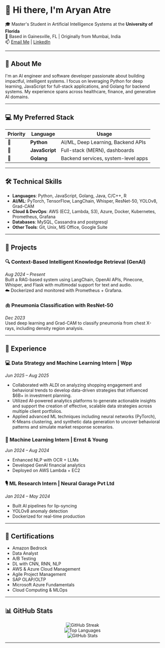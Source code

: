 # 👋 Hi there, I'm Aryan Atre

🎓 Master's Student in Artificial Intelligence Systems at the **University of Florida**  
📍 Based in Gainesville, FL | Originally from Mumbai, India  
📫 [Email Me](mailto:atrearyan@gmail.com) | [LinkedIn](https://www.linkedin.com/in/aryan-atre)

---

## 🚀 About Me

I'm an AI engineer and software developer passionate about building impactful, intelligent systems. I focus on leveraging Python for deep learning, JavaScript for full-stack applications, and Golang for backend systems. My experience spans across healthcare, finance, and generative AI domains.

---

## 💻 My Preferred Stack

| Priority | Language     | Usage                               |
|----------|--------------|-------------------------------------|
| 🥇       | **Python**    | AI/ML, Deep Learning, Backend APIs  |
| 🥈       | **JavaScript**| Full-stack (MERN), dashboards       |
| 🥉       | **Golang**    | Backend services, system-level apps |

---

## 🛠️ Technical Skills

- **Languages**: Python, JavaScript, Golang, Java, C/C++, R  
- **AI/ML**: PyTorch, TensorFlow, LangChain, Whisper, ResNet-50, YOLOv8, Grad-CAM  
- **Cloud & DevOps**: AWS (EC2, Lambda, S3), Azure, Docker, Kubernetes, Prometheus, Grafana  
- **Databases**: MySQL, Cassandra and postgresql
- **Other Tools**: Git, Unix, MS Office, Google Suite

---

## 🧠 Projects

### 🔍 Context-Based Intelligent Knowledge Retrieval (GenAI)  
_Aug 2024 – Present_  
Built a RAG-based system using LangChain, OpenAI APIs, Pinecone, Whisper, and Flask with multimodal support for text and audio.  
☁️ Dockerized and monitored with Prometheus + Grafana.

### 🫁 Pneumonia Classification with ResNet-50  
_Dec 2023_  
Used deep learning and Grad-CAM to classify pneumonia from chest X-rays, including density region analysis.

---

## 💼 Experience

### 💻 Data Strategy and Machine Learning Intern | Wpp
_Jun 2025 – Aug 2025_ 
- Collaborated with ALDI on analyzing shopping engagement and behavioral trends to develop data-driven strategies that influenced $6B+ in investment planning.
- Utilized AI-powered analytics platforms to generate actionable insights and support the creation of effective, scalable data strategies across multiple client portfolios.
- Applied advanced ML techniques including neural networks (PyTorch), K-Means clustering, and synthetic data generation to uncover behavioral patterns and simulate market response scenarios.

### 🧠 Machine Learning Intern | Ernst & Young  
_Jun 2024 – Aug 2024_  
- Enhanced NLP with OCR + LLMs  
- Developed GenAI financial analytics  
- Deployed on AWS Lambda + EC2

### 🎙️ ML Research Intern | Neural Garage Pvt Ltd  
_Jan 2024 – May 2024_  
- Built AI pipelines for lip-syncing  
- YOLOv8 anomaly detection  
- Dockerized for real-time production

<!-- ### 🔐 Software Dev & Cybersecurity Intern | Securizen Pvt Ltd  
_Dec 2023 – Jan 2024_  
- Improved CloudCCTV dashboard (MERN)  
- Conducted white-hat security testing   -->

---

## 🏅 Certifications

- Amazon Bedrock  
- Data Analyst 
- A/B Testing
- DL with CNN, RNN, NLP  
- AWS & Azure Cloud Management  
- Agile Project Management  
- SAP OLAP/OLTP  
- Microsoft Azure Fundamentals  
- Cloud Computing & MLOps

---

## 📊 GitHub Stats

<p align="center">
  <img src="https://github-readme-streak-stats.herokuapp.com?user=atrearyan&theme=tokyonight&hide_border=true" alt="GitHub Streak" />
  <br>
  <img src="https://github-readme-stats.vercel.app/api/top-langs/?username=atrearyan&langs_count=8&layout=compact&theme=tokyonight&hide_border=true&hide=jupyter%20notebook" alt="Top Languages">
  <br>
  <img src="https://github-readme-stats.vercel.app/api?username=atrearyan&show_icons=true&theme=tokyonight&hide_border=true&count_private=true&include_all_commits=true" alt="GitHub Stats">
</p>

---